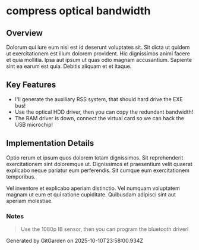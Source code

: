 # compress optical bandwidth

## Overview
Dolorum qui iure eum nisi est id deserunt voluptates sit. Sit dicta ut quidem ut exercitationem est illum dolorem provident. Hic dignissimos animi facere et quia mollitia. Ipsa aut ipsum ut quas odio magnam accusantium. Sapiente sint ea earum est quia. Debitis aliquam et et itaque.

## Key Features
- I'll generate the auxiliary RSS system, that should hard drive the EXE bus!
- Use the optical HDD driver, then you can copy the redundant bandwidth!
- The RAM driver is down, connect the virtual card so we can hack the USB microchip!

## Implementation Details
Optio rerum et ipsum quos dolorem totam dignissimos. Sit reprehenderit exercitationem sint doloremque ut. Dignissimos et praesentium velit quaerat explicabo neque pariatur eum perferendis. Sit cumque eum exercitationem temporibus.
 Vel inventore et explicabo aperiam distinctio. Vel numquam voluptatem magnam ut eum et qui ratione cupiditate. Quibusdam adipisci sint aut aperiam molestiae.

### Notes
> Use the 1080p IB sensor, then you can program the bluetooth driver!

Generated by GitGarden on 2025-10-10T23:58:00.934Z